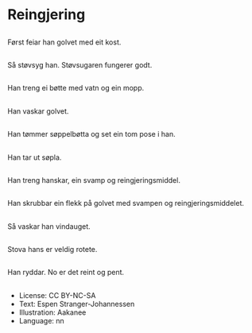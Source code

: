 # Reingjering

##
Først feiar han golvet med eit kost.

##
Så støvsyg han. Støvsugaren fungerer godt.

##
Han treng ei bøtte med vatn og ein mopp.

##
Han vaskar golvet.

##
Han tømmer søppelbøtta og set ein tom pose i han.

##
Han tar ut søpla.

##
Han treng hanskar, ein svamp og reingjeringsmiddel.

##
Han skrubbar ein flekk på golvet med svampen og reingjeringsmiddelet.

##
Så vaskar han vindauget.

##
Stova hans er veldig rotete.

##
Han ryddar. No er det reint og pent.

##
* License: CC BY-NC-SA
* Text: Espen Stranger-Johannessen
* Illustration: Aakanee
* Language: nn

